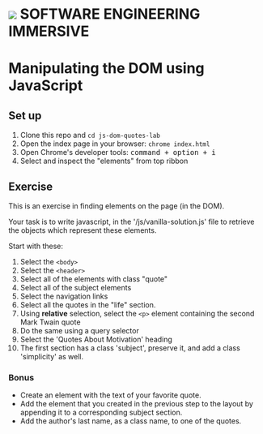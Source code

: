 # ![](https://ga-dash.s3.amazonaws.com/production/assets/logo-9f88ae6c9c3871690e33280fcf557f33.png)  SOFTWARE ENGINEERING IMMERSIVE

# Manipulating the DOM using JavaScript

## Set up

1. Clone this repo and `cd js-dom-quotes-lab`
1. Open the index page in your browser: `chrome index.html`
1. Open Chrome's developer tools: <kbd>command + option + i</kbd>
1. Select and inspect the "elements" from top ribbon

## Exercise

This is an exercise in finding elements on the page (in the DOM).

Your task is to write javascript, in the '/js/vanilla-solution.js' file to retrieve the objects which represent these elements.

Start with these:

1. Select the `<body>`
1. Select the `<header>`
1. Select all of the elements with class "quote"
1. Select all of the subject elements
1. Select the navigation links
1. Select all the quotes in the "life" section.
1. Using **relative** selection, select the `<p>` element containing the second Mark Twain quote
1. Do the same using a query selector
1. Select the 'Quotes About Motivation' heading
1. The first section has a class 'subject', preserve it, and add a class 'simplicity' as well.


### Bonus

- Create an element with the text of your favorite quote.
- Add the element that you created in the previous step to the layout by appending it to a corresponding subject section.
- Add the author's last name, as a class name, to one of the quotes.

